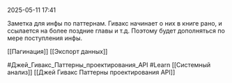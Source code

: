  2025-05-11 17:41

Заметка для инфы по паттернам. Гивакс начинает о них в книге рано, и ссылается на более поздние главы и т.д. Поэтому будет дополняться по мере поступления инфы.

[[Пагинация]]
[[Экспорт данных]]



#Джей_Гивакс_Паттерны_проектирования_API 
#Learn
[[Системный анализ]]
[[Джей Гивакс Паттерны проектирования API]]